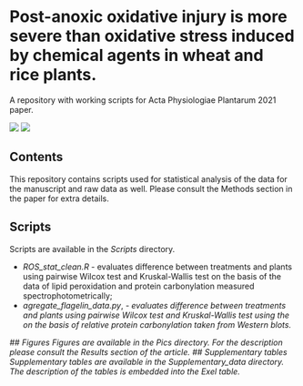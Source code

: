 
# Post-anoxic oxidative injury is more severe than oxidative stress induced by chemical agents in wheat and rice plants.
A repository with working scripts for Acta Physiologiae Plantarum 2021 paper.


<img src="https://github.com/anton-shikov/Plant_LPX_carbonylation/tree/main/Pics/ FIgure_5_2_blots.tiff?sanitize=true">
<img src=" https://github.com/anton-shikov/Plant_LPX_carbonylation/tree/main/Pics/ Figure_4.tiff?sanitize=true">

## Contents 

This repository contains scripts used for statistical analysis of the data for the manuscript and raw data as well. Please consult the Methods section in the paper for extra details. 

## Scripts
Scripts are available in the <i>Scripts</i> directory.
<ul>
  <li><em> ROS_stat_clean.R</em> - evaluates difference between treatments and plants using pairwise Wilcox test and Kruskal-Wallis test on the basis of the data of lipid peroxidation and protein carbonylation measured spectrophotometrically;</li>
  <li><em>agregate_flagelin_data.py</em>, <em>- evaluates difference between treatments and plants using pairwise Wilcox test and Kruskal-Wallis test using the on the basis of relative protein carbonylation taken from Western blots.</li>
</ul> 
## Figures
Figures are available in the <i> Pics </i> directory. For the description please consult the Results section of the article.
## Supplementary tables
Supplementary tables are available in the <i> Supplementary_data</i> directory. The description of the tables is embedded into the Exel table.
